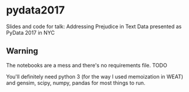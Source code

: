 # pydata2017
Slides and code for talk: Addressing Prejudice in Text Data presented as PyData 2017 in NYC

## Warning
The notebooks are a mess and there's no requirements file. TODO

You'll definitely need python 3 (for the way I used memoization in WEAT) and gensim, scipy, numpy, pandas for most things to run.
